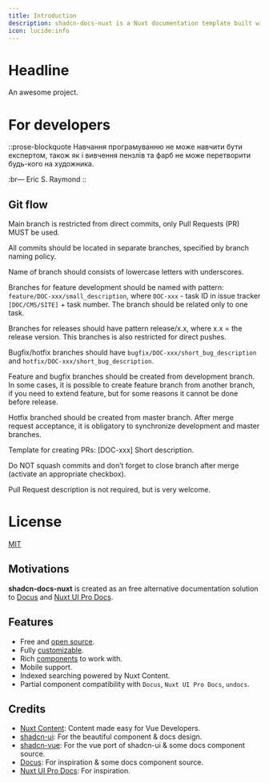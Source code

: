 ```yaml
---
title: Introduction
description: shadcn-docs-nuxt is a Nuxt documentation template built with Nuxt Content and shadcn-vue.
icon: lucide:info
---
```


# Headline

An awesome project.

# For developers

::prose-blockquote
Навчання програмуванню не може навчити бути експертом, також як і вивчення пензлів та фарб не може перетворити будь-кого на художника.

:br— Eric S. Raymond
::

## Git flow

Main branch is restricted from direct commits, only Pull Requests (PR) MUST be used.

All commits should be located in separate branches, specified by branch naming policy.

Name of branch should consists of lowercase letters with underscores.

Branches for feature development should be named with pattern: `feature/DOC-xxx/small_description`, where `DOC-xxx` - task ID in issue tracker `[DOC/CMS/SITE]` + task number. The branch should be related only to one task.

Branches for releases should have pattern release/x.x, where x.x = the release version. This branches is also restricted for direct pushes.

Bugfix/hotfix branches should have `bugfix/DOC-xxx/short_bug_description` and `hotfix/DOC-xxx/short_bug_description`.

Feature and bugfix branches should be created from development branch. In some cases, it is possible to create feature branch from another branch, if you need to extend feature, but for some reasons it cannot be done before release.

Hotfix branched should be created from master branch. After merge request acceptance, it is obligatory to synchronize development and master branches.

Template for creating PRs: [DOC-xxx] Short description.

Do NOT squash commits and don’t forget to close branch after merge (activate an appropriate checkbox).

Pull Request description is not required, but is very welcome.

# License

[MIT](https://github.com/ZTL-UwU/shadcn-docs-nuxt/blob/main/LICENSE)

## Motivations

**shadcn-docs-nuxt** is created as an free alternative documentation solution to [Docus](https://docus.dev/) and [Nuxt UI Pro Docs](https://docs-template.nuxt.dev/).

## Features

- Free and [open source](https://github.com/ZTL-UwU/shadcn-docs-nuxt).
- Fully [customizable](/api/configuration).
- Rich [components](/getting-started/writing/components) to work with.
- Mobile support.
- Indexed searching powered by Nuxt Content.
- Partial component compatibility with `Docus`, `Nuxt UI Pro Docs`, `undocs`.

## Credits

- [Nuxt Content](https://content.nuxt.com/): Content made easy for Vue Developers.
- [shadcn-ui](https://ui.shadcn.com/): For the beautiful component & docs design.
- [shadcn-vue](https://www.shadcn-vue.com/): For the vue port of shadcn-ui & some docs component source.
- [Docus](https://docus.dev/): For inspiration & some docs component source.
- [Nuxt UI Pro Docs](https://docs-template.nuxt.dev/): For inspiration.
